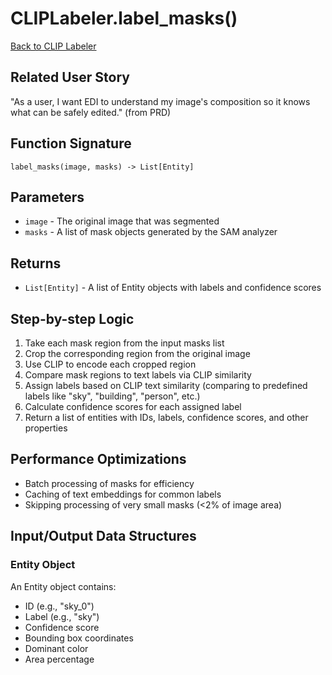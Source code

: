 # CLIPLabeler.label_masks()

[Back to CLIP Labeler](../vision_clip_labeler.md)

## Related User Story
"As a user, I want EDI to understand my image's composition so it knows what can be safely edited." (from PRD)

## Function Signature
`label_masks(image, masks) -> List[Entity]`

## Parameters
- `image` - The original image that was segmented
- `masks` - A list of mask objects generated by the SAM analyzer

## Returns
- `List[Entity]` - A list of Entity objects with labels and confidence scores

## Step-by-step Logic
1. Take each mask region from the input masks list
2. Crop the corresponding region from the original image
3. Use CLIP to encode each cropped region
4. Compare mask regions to text labels via CLIP similarity
5. Assign labels based on CLIP text similarity (comparing to predefined labels like "sky", "building", "person", etc.)
6. Calculate confidence scores for each assigned label
7. Return a list of entities with IDs, labels, confidence scores, and other properties

## Performance Optimizations
- Batch processing of masks for efficiency
- Caching of text embeddings for common labels
- Skipping processing of very small masks (<2% of image area)

## Input/Output Data Structures
### Entity Object
An Entity object contains:
- ID (e.g., "sky_0")
- Label (e.g., "sky")
- Confidence score
- Bounding box coordinates
- Dominant color
- Area percentage
